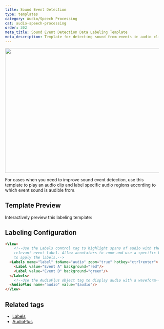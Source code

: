 ```yaml
---
title: Sound Event Detection
type: templates
category: Audio/Speech Processing
cat: audio-speech-processing
order: 302
meta_title: Sound Event Detection Data Labeling Template
meta_description: Template for detecting sound from events in audio clips with Label Studio for your machine learning and data science projects.
---
```


<img src="/images/templates/sound-event-detection.png" alt="" class="gif-border" width="552px" height="408px" />

For cases when you need to improve sound event detection, use this template to play an audio clip and label specific audio regions according to which event sound is audible from. 

## Template Preview

Interactively preview this labeling template:

<div id="main-preview"></div>

## Labeling Configuration

```html
<View>
    <!--Use the Labels control tag to highlight spans of audio with the 
    relevant event label. Allow annotators to zoom and use a specific hotkey
    to apply the labels.-->
  <Labels name="label" toName="audio" zoom="true" hotkey="ctrl+enter">
    <Label value="Event A" background="red"/>
    <Label value="Event B" background="green"/>
  </Labels>
    <!--Use the AudioPlus object tag to display audio with a waveform-->
  <AudioPlus name="audio" value="$audio"/>
</View>
```

## Related tags

- [Labels](/tags/labels.html)
- [AudioPlus](/tags/audioplus.html)